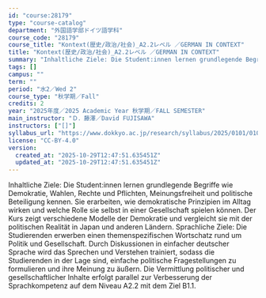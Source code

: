 ```yaml
---
id: "course:28179"
type: "course-catalog"
department: "外国語学部ドイツ語学科"
course_code: "28179"
course_title: "Kontext(歴史/政治/社会)_A2.2レベル ／GERMAN IN CONTEXT"
title: "Kontext(歴史/政治/社会)_A2.2レベル ／GERMAN IN CONTEXT"
summary: "Inhaltliche Ziele: Die Student:innen lernen grundlegende Begriffe wie Demokratie, Wahlen, Rechte und Pflichten, Meinungs…"
tags: []
campus: ""
term: ""
period: "水2／Wed 2"
course_type: "秋学期／Fall"
credits: 2
year: "2025年度／2025 Academic Year 秋学期／FALL SEMESTER"
main_instructor: "Ｄ．藤澤／David FUJISAWA"
instructors: ["[]"]
syllabus_url: "https://www.dokkyo.ac.jp/research/syllabus/2025/0101/0101_28179_ja_JP.html"
license: "CC-BY-4.0"
version:
  created_at: "2025-10-29T12:47:51.635451Z"
  updated_at: "2025-10-29T12:47:51.635451Z"
---
```

Inhaltliche Ziele: Die Student:innen lernen grundlegende Begriffe wie Demokratie, Wahlen, Rechte und Pflichten, Meinungsfreiheit und politische Beteiligung kennen. Sie erarbeiten, wie demokratische Prinzipien im Alltag wirken und welche Rolle sie selbst in einer Gesellschaft spielen können. Der Kurs zeigt verschiedene Modelle der Demokratie und vergleicht sie mit der politischen Realität in Japan und anderen Ländern. Sprachliche Ziele: Die Studierenden erwerben einen themenspezifischen Wortschatz rund um Politik und Gesellschaft. Durch Diskussionen in einfacher deutscher Sprache wird das Sprechen und Verstehen trainiert, sodass die Studierenden in der Lage sind, einfache politische Fragestellungen zu formulieren und ihre Meinung zu äußern. Die Vermittlung politischer und gesellschaftlicher Inhalte erfolgt parallel zur Verbesserung der Sprachkompetenz auf dem Niveau A2.2 mit dem Ziel B1.1.
